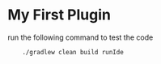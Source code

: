 # My First Plugin

run the following command to test the code

```shell
    ./gradlew clean build runIde
```